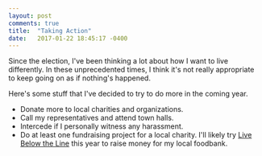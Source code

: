 ```yaml
---
layout: post
comments: true
title:  "Taking Action"
date:   2017-01-22 18:45:17 -0400
---
```

Since the election, I've been thinking a lot about how I want to live differently. In these unprecedented times, I think it's not really appropriate to keep going on as if nothing's happened.

Here's some stuff that I've decided to try to do more in the coming year.

 - Donate more to local charities and organizations.
 - Call my representatives and attend town halls.
 - Intercede if I personally witness any harassment.
 - Do at least one fundraising project for a local charity. I'll likely try [Live Below the Line](https://www.livebelowtheline.com/) this year to raise money for my local foodbank.
